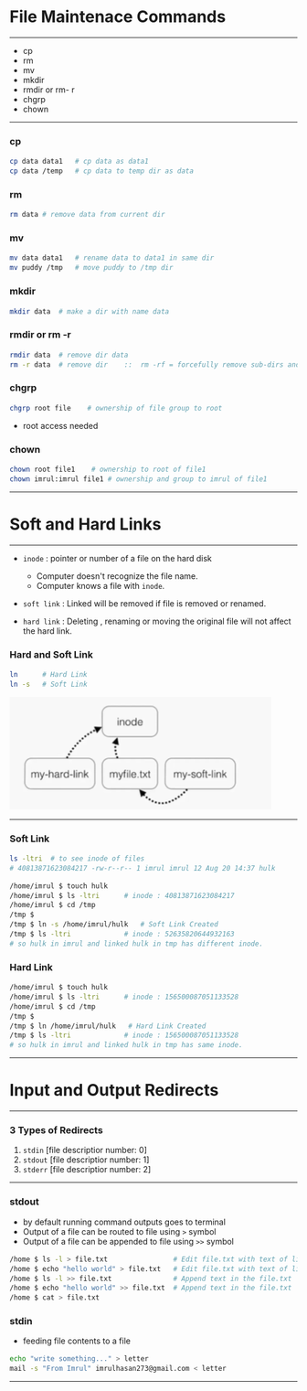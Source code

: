 # **File Maintenace Commands**

---

- cp
- rm
- mv
- mkdir
- rmdir or rm- r
- chgrp
- chown

---

### cp

```sh
cp data data1   # cp data as data1
cp data /temp   # cp data to temp dir as data
```

### rm

```sh
rm data # remove data from current dir
```

### mv

```sh
mv data data1   # rename data to data1 in same dir
mv puddy /tmp   # move puddy to /tmp dir
```

### mkdir

```sh
mkdir data  # make a dir with name data
```

### rmdir or rm -r

```sh
rmdir data  # remove dir data
rm -r data  # remove dir    ::  rm -rf = forcefully remove sub-dirs and its contents :: Recursively
```

### chgrp

```sh
chgrp root file    # ownership of file group to root
```

- root access needed

### chown

```sh
chown root file1    # ownership to root of file1
chown imrul:imrul file1 # ownership and group to imrul of file1
```

---

# **Soft and Hard Links**

---

- `inode` : pointer or number of a file on the hard disk
    - Computer doesn't recognize the file name.
    - Computer knows a file with `inode`.

- `soft link` : Linked will be removed if file is removed or renamed.

- `hard link` : Deleting , renaming or moving the original file will not affect the hard link.

### Hard and Soft Link

```sh
ln      # Hard Link
ln -s   # Soft Link
```

![](i/1.png)

---

### Soft Link

```sh
ls -ltri  # to see inode of files
# 40813871623084217 -rw-r--r-- 1 imrul imrul 12 Aug 20 14:37 hulk
```

```sh
/home/imrul $ touch hulk
/home/imrul $ ls -ltri      # inode : 40813871623084217
/home/imrul $ cd /tmp
/tmp $
/tmp $ ln -s /home/imrul/hulk   # Soft Link Created
/tmp $ ls -ltri             # inode : 52635820644932163
# so hulk in imrul and linked hulk in tmp has different inode.
```

### Hard Link

```sh
/home/imrul $ touch hulk
/home/imrul $ ls -ltri      # inode : 156500087051133528
/home/imrul $ cd /tmp
/tmp $
/tmp $ ln /home/imrul/hulk   # Hard Link Created
/tmp $ ls -ltri             # inode : 156500087051133528
# so hulk in imrul and linked hulk in tmp has same inode.
```

---

# **Input and Output Redirects**

---

### 3 Types of Redirects

1. `stdin` [file descriptior number: 0]
2. `stdout` [file descriptior number: 1]
3. `stderr` [file descriptior number: 2]

---

### **stdout**

- by default running command outputs goes to terminal
- Output of a file can be routed to file using `>` symbol
- Output of a file can be appended to file using `>>` symbol


```sh
/home $ ls -l > file.txt                # Edit file.txt with text of list of the dir [overwrite]
/home $ echo "hello world" > file.txt   # Edit file.txt with text of list of the dir [overwrite]
/home $ ls -l >> file.txt               # Append text in the file.txt                [Append]
/home $ echo "hello world" >> file.txt  # Append text in the file.txt                [Append]
/home $ cat > file.txt
```

### **stdin**

- feeding file contents to a file

```sh
echo "write something..." > letter
mail -s "From Imrul" imrulhasan273@gmail.com < letter
```

---





